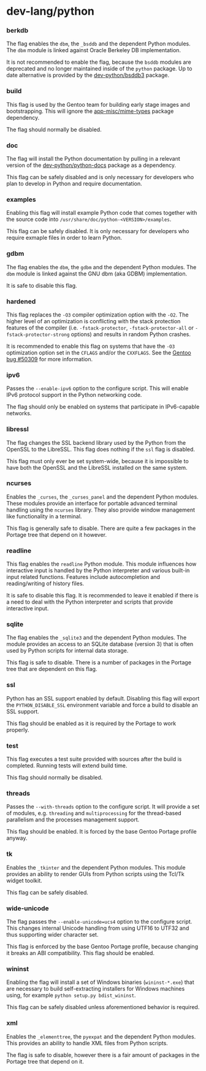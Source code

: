 # dev-lang/python
### berkdb
The flag enables the `dbm`, the `_bsddb` and the dependent Python modules. The `dbm` module is linked against Oracle Berkeley DB implementation.

It is not recommended to enable the flag, because the `bsddb` modules are deprecated and no longer maintained inside of the `python` package. Up to date alternative is provided by the [dev-python/bsddb3](../dev-python/bsddb3.md) package.

### build
This flag is used by the Gentoo team for building early stage images and bootstrapping. This will ignore the [app-misc/mime-types](../app-misc/mime-types.md) package dependency.

The flag should normally be disabled.

### doc
The flag will install the Python documentation by pulling in a relevant version of the [dev-python/python-docs](../dev-python/python-docs.md) package as a dependency.

This flag can be safely disabled and is only necessary for developers who plan to develop in Python and require documentation.

### examples
Enabling this flag will install example Python code that comes together with the source code into `/usr/share/doc/python-<VERSION>/examples`.

This flag can be safely disabled. It is only necessary for developers who require exmaple files in order to learn Python.

### gdbm
The flag enables the `dbm`, the `gdbm` and the dependent Python modules. The `dbm` module is linked against the GNU dbm (aka GDBM) implementation.

It is safe to disable this flag.

### hardened
This flag replaces the `-O3` compiler optimization option with the `-O2`. The higher level of an optimization is conflicting with the stack protection features of the compiler (i.e. `-fstack-protector`, `-fstack-protector-all` or `-fstack-protector-strong` options) and results in random Python crashes.

It is recommended to enable this flag on systems that have the `-O3` optimization option set in the `CFLAGS` and/or the `CXXFLAGS`. See the [Gentoo bug #50309](https://bugs.gentoo.org/50309) for more information.

### ipv6
Passes the `--enable-ipv6` option to the configure script. This will enable IPv6 protocol support in the Python networking code.

The flag should only be enabled on systems that participate in IPv6-capable networks.

### libressl
The flag changes the SSL backend library used by the Python from the OpenSSL to the LibreSSL. This flag does nothing if the `ssl` flag is disabled.

This flag must only ever be set system-wide, because it is impossible to have both the OpenSSL and the LibreSSL installed on the same system.

### ncurses
Enables the `_curses`, the `_curses_panel` and the dependent Python modules. These modules provide an interface for portable advanced terminal handling using the `ncurses` library. They also provide window management like functionality in a terminal.

This flag is generally safe to disable. There are quite a few packages in the Portage tree that depend on it however.

### readline
This flag enables the `readline` Python module. This module influences how interactive input is handled by the Python interpreter and various built-in input related functions. Features include autocompletion and reading/writing of history files.

It is safe to disable this flag. It is recommended to leave it enabled if there is a need to deal with the Python interpreter and scripts that provide interactive input.

### sqlite
The flag enables the `_sqlite3` and the dependent Python modules. The module provides an access to an SQLite database (version 3) that is often used by Python scripts for internal data storage.

This flag is safe to disable. There is a number of packages in the Portage tree that are dependent on this flag.

### ssl
Python has an SSL support enabled by default. Disabling this flag will export the `PYTHON_DISABLE_SSL` environment variable and force a build to disable an SSL support.

This flag should be enabled as it is required by the Portage to work properly.

### test
This flag executes a test suite provided with sources after the build is completed. Running tests will extend build time.

This flag should normally be disabled.

### threads
Passes the `--with-threads` option to the configure script. It will provide a set of modules, e.g. `threading` and `multiprocessing` for the thread-based parallelism and the processes management support.

This flag should be enabled. It is forced by the base Gentoo Portage profile anyway.

### tk
Enables the `_tkinter` and the dependent Python modules. This module provides an ability to render GUIs from Python scripts using the Tcl/Tk widget toolkit.

This flag can be safely disabled.

### wide-unicode
The flag passes the `--enable-unicode=ucs4` option to the configure script. This changes internal Unicode handling from using UTF16 to UTF32 and thus supporting wider character set.

This flag is enforced by the base Gentoo Portage profile, because changing it breaks an ABI compatibility. This flag should be enabled.

### wininst
Enabling the flag will install a set of Windows binaries (`wininst-*.exe`) that are necessary to build self-extracting installers for Windows machines using, for example `python setup.py bdist_wininst`.

This flag can be safely disabled unless aforementioned behavior is required.

### xml
Enables the `_elementtree`, the `pyexpat` and the dependent Python modules. This provides an ability to handle XML files from Python scripts.

The flag is safe to disable, however there is a fair amount of packages in the Portage tree that depend on it.
